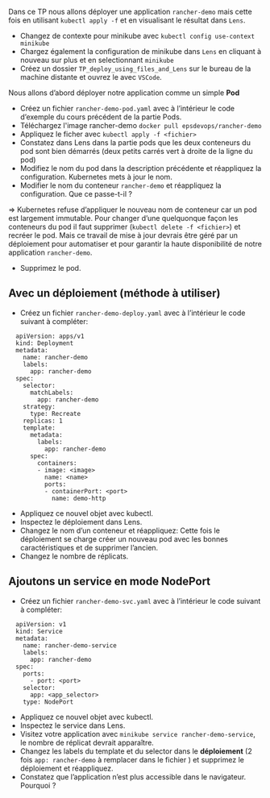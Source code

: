 Dans ce TP nous allons déployer une application `rancher-demo` mais cette fois en utilisant `kubectl apply -f` et en visualisant le résultat dans `Lens`.

*   Changez de contexte pour minikube avec `kubectl config use-context minikube`
*   Chargez également la configuration de minikube dans `Lens` en cliquant à nouveau sur plus et en selectionnant `minikube`
*   Créez un dossier `TP_deploy_using_files_and_Lens` sur le bureau de la machine distante et ouvrez le avec `VSCode`.

Nous allons d’abord déployer notre application comme un simple **Pod**

*   Créez un fichier `rancher-demo-pod.yaml` avec à l’intérieur le code d’exemple du cours précédent de la partie Pods.
*   Téléchargez l'image rancher-demo `docker pull epsdevops/rancher-demo`
*   Appliquez le ficher avec `kubectl apply -f <fichier>`
*   Constatez dans Lens dans la partie pods que les deux conteneurs du pod sont bien démarrés (deux petits carrés vert à droite de la ligne du pod)
*   Modifiez le nom du pod dans la description précédente et réappliquez la configuration. Kubernetes mets à jour le nom.
*   Modifier le nom du conteneur `rancher-demo` et réappliquez la configuration. Que ce passe-t-il ?

\=> Kubernetes refuse d’appliquer le nouveau nom de conteneur car un pod est largement immutable. Pour changer d’une quelquonque façon les conteneurs du pod il faut supprimer (`kubectl delete -f <fichier>`) et recréer le pod. Mais ce travail de mise à jour devrais être géré par un déploiement pour automatiser et pour garantir la haute disponibilité de notre application `rancher-demo`.

*   Supprimez le pod.

Avec un déploiement (méthode à utiliser)
----------------------------------------

*   Créez un fichier `rancher-demo-deploy.yaml` avec à l’intérieur le code suivant à compléter:
  ```
    apiVersion: apps/v1
    kind: Deployment
    metadata:
      name: rancher-demo
      labels:
        app: rancher-demo
    spec:
      selector:
        matchLabels:
          app: rancher-demo
      strategy:
        type: Recreate
      replicas: 1
      template:
        metadata:
          labels:
            app: rancher-demo
        spec:
          containers:
          - image: <image>
            name: <name>
            ports:
            - containerPort: <port>
              name: demo-http
  ```    

*   Appliquez ce nouvel objet avec kubectl.
*   Inspectez le déploiement dans Lens.
*   Changez le nom d’un conteneur et réappliquez: Cette fois le déploiement se charge créer un nouveau pod avec les bonnes caractéristiques et de supprimer l’ancien.
*   Changez le nombre de réplicats.

Ajoutons un service en mode NodePort
------------------------------------

*   Créez un fichier `rancher-demo-svc.yaml` avec à l’intérieur le code suivant à compléter:
  ```
    apiVersion: v1
    kind: Service
    metadata:
      name: rancher-demo-service
      labels:
        app: rancher-demo
    spec:
      ports:
        - port: <port>
      selector:
        app: <app_selector> 
      type: NodePort
  ```
  
*   Appliquez ce nouvel objet avec kubectl.
*   Inspectez le service dans Lens.
*   Visitez votre application avec `minikube service rancher-demo-service`, le nombre de réplicat devrait apparaître.
*   Changez les labels du template et du selector dans le **déploiement** (2 fois `app: rancher-demo` à remplacer dans le fichier ) et supprimez le déploiement et réappliquez.
*   Constatez que l’application n’est plus accessible dans le navigateur. Pourquoi ?
